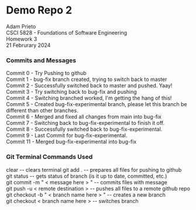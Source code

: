 # Demo Repo 2 

Adam Prieto\
CSCI 5828 - Foundations of Software Engineering\
Homework 3\
21 Februrary 2024


### Commits and Messages
Commit 0 - Try Pushing to github\
Commit 1 - bug-fix branch created, trying to switch back to master\
Commit 2 - Successfully switched back to master and pushed. Yaay!\
Commit 3 - Try switching back to bug-fix and pushing\
Commit 4 - Switching branched worked, I'm getting the hang of this!\
Commit 5 - Created bug-fix-experimental branch, please let this branch be different than other branches.\
Commit 6 - Merged and fixed all changes from main into bug-fix\
Commit 7 - Switching back to bug-fix-experimental to finish it off.\
Commit 8 - Successfully switched back to bug-fix-experimental.\
Commit 9 - Last Commit for bug-fix-experimental.\
Commit 11 - Merged bug-fix-experimental into bug-fix

### Git Terminal Commands Used
clear -- clears terminal
git add . -- prepares all files for pushing to github\
git status -- gets status of branch (is it up to date, committed, etc.)\
git commit -m " < message here > " -- commits files with message\
git push -u < remote destination > -- pushes all files to a remote github repo\
git checkout -b " < branch name here > " -- creates a new branch\
git checkout < branch name here > -- switches branch